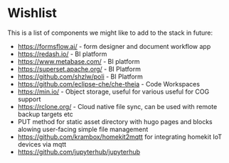# Wishlist

This is a list of components we might like to add to the stack in future:

* https://formsflow.ai/ - form designer and document workflow app
* https://redash.io/ - BI platform
* https://www.metabase.com/ - BI platform
* https://superset.apache.org/ - BI Platform
* https://github.com/shzlw/poli - BI Platform
* https://github.com/eclipse-che/che-theia - Code Workspaces
* https://min.io/ - Object storage, useful for various useful for COG support
* https://rclone.org/ - Cloud native file sync, can be used with remote backup targets etc
* PUT method for static asset directory with hugo pages and blocks alowing user-facing simple file management
* https://github.com/krambox/homekit2mqtt for integrating homekit IoT devices via mqtt
* https://github.com/jupyterhub/jupyterhub
